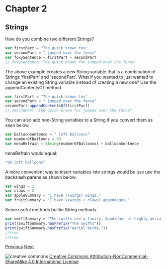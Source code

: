 # Chapter 2
## Strings

How do you combine two different Strings?

```javascript
var firstPart = "The quick brown fox"
var secondPart = " jumped over the fence"
var foxySentence = firstPart + secondPart
// foxySentence "The quick brown fox jumped over the fence"
```

The above example creates a new String variable that is a combination of Strings 'firstPart' and 'secondPart'. What if you wanted to just wanted to change an existing String variable instead of creating a new one? Use the appendContentsOf method.

```javascript
var firstPart = "The quick brown fox"
var secondPart = " jumped over the fence"
secondPart.appendContentsOf(firstPart)
// secondPart "The quick brown fox jumped over the fence"
```

You can also add non-String variables to a String if you convert them as seen
below.

```javascript
var balloonSentence = " loft balloons"
var numberOfBalloons = 99
var nenaRefrain = String(numberOfBalloons) + balloonSentence
```

nenaRefrain would equal:

```javascript
"99 loft balloons"
```

A more convenient way to insert variables into strings would be use use the backslash parens as shown below:

```javascript
var wings = 2
var claws = 2
var appleSummary = "I have \(wings) wings."
var fruitSummary = "I have \(wings + claws) appendages."
```

Some useful methods builtin String methods.

```javascript
var swiftSummary = "The swifts are a family, Apodidae, of highly aerial birds."
print(swiftSummary.hasPrefix("The swifts"))
print(swiftSummary.hasPrefix("aerial birds."))
//true
//true
```




[Previous](01.md) [Next](03.md)

![creative commons](https://i.creativecommons.org/l/by-nc-sa/4.0/88x31.png)
[Creative Commons Attribution-NonCommercial-ShareAlike 4.0 International License](http://creativecommons.org/licenses/by-nc-sa/4.0/)
